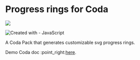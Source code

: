 # Progress rings for Coda

![](https://user-images.githubusercontent.com/12829262/186719454-f42278bd-5a9c-4db0-99d6-4448eb50564b.png)

![Created with - JavaScript](https://img.shields.io/static/v1?label=Created+with&message=JavaScript&color=blue&logo=JavaScript)

A Coda Pack that generates customizable svg progress rings.

Demo Coda doc :point\_right:[here](https://coda.io/@pablo-felip/progress-rings-pack-demo).
